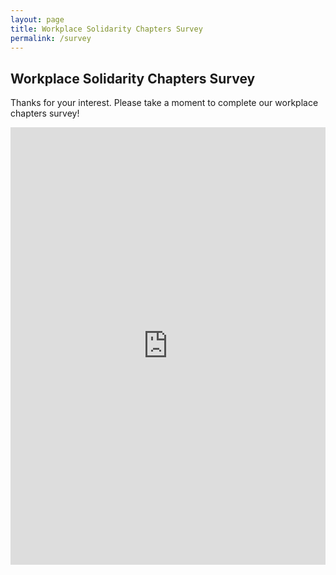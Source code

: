 ```yaml
---
layout: page
title: Workplace Solidarity Chapters Survey
permalink: /survey
---
```


## Workplace Solidarity Chapters Survey

Thanks for your interest. Please take a moment to complete our workplace chapters survey!

<iframe src="https://docs.google.com/forms/d/e/1FAIpQLSeOVTwAd4iHRbx2jtdBhTecd5LcprIRKKyk4YHGUCzKenbbkw/viewform?embedded=true" width="100%" height="700" frameborder="0" marginheight="0" marginwidth="0">Loading...</iframe>
